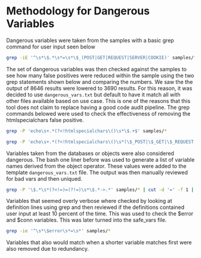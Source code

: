 # Methodology for Dangerous Variables

Dangerous variables were taken from the samples with a basic grep command for user input seen below

```bash
grep -iE '^\s*\$.*\s*=\s*\$_(POST|GET|REQUEST|SERVER|COOKIE)' samples/* | tr -d '\/' | cut -d ':' -f2 |  awk '{print $1}' | sort -u  > dangerous_vars.txt
```

The set of dangerous variables was then checked against the samples to see how many false positives were reduced within the sample using the two grep statements shown below and comparing the numbers. We saw the the output of 8646 results were lowered to 3690 results. For this reason, it was decided to use `dangerous_vars.txt` but default to have it match all with other files available based on use case. This is one of the reasons that this tool does not claim to replace having a good code audit pipeline. The grep commands belowed were used to check the effectiveness of removing the htmlspecialchars false positive.

```bash
grep -P 'echo\s+.*(?<!htmlspecialchars\()\s*\$.+$' samples/*
```

```bash
grep -P 'echo\s+.*(?<!htmlspecialchars\()\s*(\$_POST|\$_GET|\$_REQUEST|\$_COOKIE|\$_SERVER|\$action|\$address|\$cart|\$cart_id|\$cartId|\$cart_items|\$cartItems|\$cart_items_json|\$cart_json|\$comment|\$confirm_email|\$confirm_password|\$confirmPassword|\$customerAddress|\$customer_email|\$customerEmail|\$customer_id|\$customer_name|\$customerName|\$email|\$email_to_reset|\$firstname|\$input_value|\$item|\$item_id|\$itemId|\$item_name|\$items|\$itemsString|\$lastname|\$login_password|\$login_username|\$name|\$new_password|\$newPassword|\$new_quantity|\$newQuantity|\$newReview|\$orderData|\$order_id|\$password|\$payment_amount|\$paymentAmount|\$payment_method|\$paymentMethod|\$price|\$product|\$product_id|\$productId|\$product_ids|\$product_id_to_remove|\$productIdToRemove|\$product_name|\$productName|\$quantities|\$quantity|\$rating|\$remove_id|\$remove_product_id|\$reset_code|\$resetHash|\$reset_link|\$resetLink|\$reset_token|\$resetToken|\$reviewerName|\$review_text|\$reviewText|\$search_query|\$search_term|\$searchTerm|\$shipping_address|\$shippingAddress|\$stars|\$token|\$total_amount|\$totalAmount|\$user_id|\$userId|\$username|\$userName|\$user_password|\$user_username)' analysis/samples/*
```

Variables taken from the databases or objects were also considered dangerous. The bash one liner before was used to generate a list of variable names derived from the object operator. These values were added to the template `dangerous_vars.txt` file. The output was then manually reviewed for bad vars and then uniqued.

```bash
grep -P '\$.*\s*(?<!=)=(?!=)\s*\$.*->.*' samples/* | cut -d '=' -f 1 | cut -d ':' -f 2 | awk '{print $NF}' | grep -v '\-\>' | grep '\$' | sort -u >> dangerous_vars.txt
```

Variables that seemed overly verbose where checked by looking at definition lines using grep and then reviewed if the definitions contained user input at least 10 percent of the time. This was used to check the $error and $conn variables. This was later turned into the safe_vars file.

```bash
grep -ie '^\s*\$error\s*=\s*' samples/*
```

Variables that also would match when a shorter variable matches first were also removed due to redundancy.
